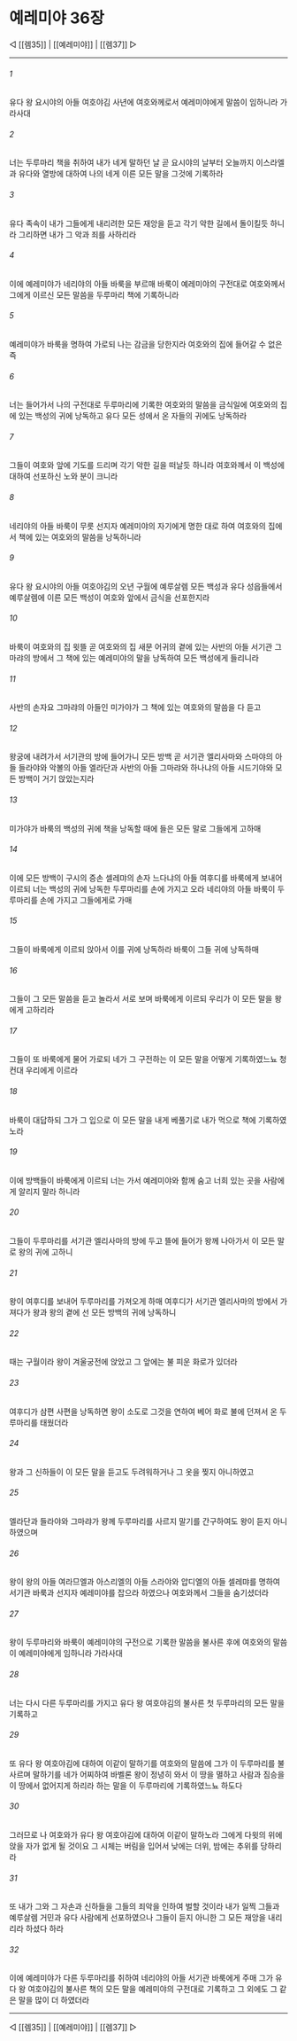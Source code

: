 ﻿# 예레미야 36장

◁ [[렘35]] | [[예레미야]] | [[렘37]] ▷
***

###### 1
유다 왕 요시야의 아들 여호야김 사년에 여호와께로서 예레미야에게 말씀이 임하니라 가라사대

###### 2
너는 두루마리 책을 취하여 내가 네게 말하던 날 곧 요시야의 날부터 오늘까지 이스라엘과 유다와 열방에 대하여 나의 네게 이른 모든 말을 그것에 기록하라

###### 3
유다 족속이 내가 그들에게 내리려한 모든 재앙을 듣고 각기 악한 길에서 돌이킬듯 하니라 그리하면 내가 그 악과 죄를 사하리라

###### 4
이에 예레미야가 네리야의 아들 바룩을 부르매 바룩이 예레미야의 구전대로 여호와께서 그에게 이르신 모든 말씀을 두루마리 책에 기록하니라

###### 5
예레미야가 바룩을 명하여 가로되 나는 감금을 당한지라 여호와의 집에 들어갈 수 없은즉

###### 6
너는 들어가서 나의 구전대로 두루마리에 기록한 여호와의 말씀을 금식일에 여호와의 집에 있는 백성의 귀에 낭독하고 유다 모든 성에서 온 자들의 귀에도 낭독하라

###### 7
그들이 여호와 앞에 기도를 드리며 각기 악한 길을 떠날듯 하니라 여호와께서 이 백성에 대하여 선포하신 노와 분이 크니라

###### 8
네리야의 아들 바룩이 무릇 선지자 예레미야의 자기에게 명한 대로 하여 여호와의 집에서 책에 있는 여호와의 말씀을 낭독하니라

###### 9
유다 왕 요시야의 아들 여호야김의 오년 구월에 예루살렘 모든 백성과 유다 성읍들에서 예루살렘에 이른 모든 백성이 여호와 앞에서 금식을 선포한지라

###### 10
바룩이 여호와의 집 윗뜰 곧 여호와의 집 새문 어귀의 곁에 있는 사반의 아들 서기관 그마랴의 방에서 그 책에 있는 예레미야의 말을 낭독하여 모든 백성에게 들리니라

###### 11
사반의 손자요 그마랴의 아들인 미가야가 그 책에 있는 여호와의 말씀을 다 듣고

###### 12
왕궁에 내려가서 서기관의 방에 들어가니 모든 방백 곧 서기관 엘리사마와 스마야의 아들 들라야와 악볼의 아들 엘라단과 사반의 아들 그마랴와 하나냐의 아들 시드기야와 모든 방백이 거기 앉았는지라

###### 13
미가야가 바룩의 백성의 귀에 책을 낭독할 때에 들은 모든 말로 그들에게 고하매

###### 14
이에 모든 방백이 구시의 증손 셀레먀의 손자 느다냐의 아들 여후디를 바룩에게 보내어 이르되 너는 백성의 귀에 낭독한 두루마리를 손에 가지고 오라 네리야의 아들 바룩이 두루마리를 손에 가지고 그들에게로 가매

###### 15
그들이 바룩에게 이르되 앉아서 이를 귀에 낭독하라 바룩이 그들 귀에 낭독하매

###### 16
그들이 그 모든 말씀을 듣고 놀라서 서로 보며 바룩에게 이르되 우리가 이 모든 말을 왕에게 고하리라

###### 17
그들이 또 바룩에게 물어 가로되 네가 그 구전하는 이 모든 말을 어떻게 기록하였느뇨 청컨대 우리에게 이르라

###### 18
바룩이 대답하되 그가 그 입으로 이 모든 말을 내게 베풀기로 내가 먹으로 책에 기록하였노라

###### 19
이에 방백들이 바룩에게 이르되 너는 가서 예레미야와 함께 숨고 너희 있는 곳을 사람에게 알리지 말라 하니라

###### 20
그들이 두루마리를 서기관 엘리사마의 방에 두고 뜰에 들어가 왕께 나아가서 이 모든 말로 왕의 귀에 고하니

###### 21
왕이 여후디를 보내어 두루마리를 가져오게 하매 여후디가 서기관 엘리사마의 방에서 가져다가 왕과 왕의 곁에 선 모든 방백의 귀에 낭독하니

###### 22
때는 구월이라 왕이 겨울궁전에 앉았고 그 앞에는 불 피운 화로가 있더라

###### 23
여후디가 삼편 사편을 낭독하면 왕이 소도로 그것을 연하여 베어 화로 불에 던져서 온 두루마리를 태웠더라

###### 24
왕과 그 신하들이 이 모든 말을 듣고도 두려워하거나 그 옷을 찢지 아니하였고

###### 25
엘라단과 들라야와 그마랴가 왕께 두루마리를 사르지 말기를 간구하여도 왕이 듣지 아니하였으며

###### 26
왕이 왕의 아들 여라므엘과 아스리엘의 아들 스라야와 압디엘의 아들 셀레먀를 명하여 서기관 바룩과 선지자 예레미야를 잡으라 하였으나 여호와께서 그들을 숨기셨더라

###### 27
왕이 두루마리와 바룩이 예레미야의 구전으로 기록한 말씀을 불사른 후에 여호와의 말씀이 예레미야에게 임하니라 가라사대

###### 28
너는 다시 다른 두루마리를 가지고 유다 왕 여호야김의 불사른 첫 두루마리의 모든 말을 기록하고

###### 29
또 유다 왕 여호야김에 대하여 이같이 말하기를 여호와의 말씀에 그가 이 두루마리를 불사르며 말하기를 네가 어찌하여 바벨론 왕이 정녕히 와서 이 땅을 멸하고 사람과 짐승을 이 땅에서 없어지게 하리라 하는 말을 이 두루마리에 기록하였느뇨 하도다

###### 30
그러므로 나 여호와가 유다 왕 여호야김에 대하여 이같이 말하노라 그에게 다윗의 위에 앉을 자가 없게 될 것이요 그 시체는 버림을 입어서 낮에는 더위, 밤에는 추위를 당하리라

###### 31
또 내가 그와 그 자손과 신하들을 그들의 죄악을 인하여 벌할 것이라 내가 일찍 그들과 예루살렘 거민과 유다 사람에게 선포하였으나 그들이 듣지 아니한 그 모든 재앙을 내리리라 하셨다 하라

###### 32
이에 예레미야가 다른 두루마리를 취하여 네리야의 아들 서기관 바룩에게 주매 그가 유다 왕 여호야김의 불사른 책의 모든 말을 예레미야의 구전대로 기록하고 그 외에도 그 같은 말을 많이 더 하였더라

***
◁ [[렘35]] | [[예레미야]] | [[렘37]] ▷